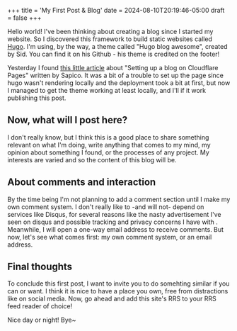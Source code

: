 +++
title = 'My First Post & Blog'
date = 2024-08-10T20:19:46-05:00
draft = false
+++

Hello world! I've been thinking about creating a blog since I started my website. So I discovered this framework to build static websites called <a href="https://gohugo.io" target="_blank">Hugo</a>. I'm using, by the way, a theme called "Hugo blog awesome", created by Sid. You can find it on his Github - his theme is credited on the footer! 

Yesterday I found <a href="https://blog.sapico.me/posts/setting-up-a-blog-on-cloudflare-pages/" target="_blank">this little article</a> about "Setting up a blog on Cloudflare Pages" written by Sapico. It was a bit of a trouble to set up the page since hugo wasn't rendering locally and the deployment took a bit at first, but now I managed to get the theme working at least locally, and I'll if it work publishing this post.

## Now, what will I post here?  

I don't really know, but I think this is a good place to share something relevant on what I'm doing, write anything that comes to my mind, my opinion about something I found, or the processes of any project. My interests are varied and so the content of this blog will be.

## About comments and interaction
By the time being I'm not planning to add a comment section until I make my own comment system. I don't really like to -and will not- depend on services like Disqus, for several reasons like the nasty advertisement I've seen on disqus and possible tracking and privacy concerns I have with . Meanwhile, I will open a one-way email address to receive comments. But now, let's see what comes first: my own comment system, or an email address.

## Final thoughts
To conclude this first post, I want to invite you to do somehting similar if you can or want. I think it is nice to have a place you own, free from distractions like on social media. Now, go ahead and add this site's RRS to your RRS feed reader of choice!

Nice day or night! Bye~